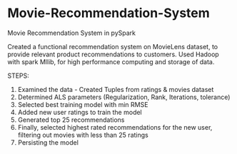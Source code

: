# Movie-Recommendation-System
Movie Recommendation System in pySpark

Created a functional recommendation system on MovieLens dataset, to provide relevant product recommendations to customers.
Used Hadoop with spark Mllib, for high performance computing and storage of data.

STEPS:

1.  Examined the data - Created Tuples from ratings & movies dataset
2.  Determined ALS parameters 
	  (Regularization, Rank, Iterations, tolerance)
3.  Selected best training model with min RMSE
4.  Added new user ratings to train the model
5.  Generated top 25 recommendations
6.  Finally, selected highest rated recommendations for the new user, filtering out movies with less than 25 ratings
7.  Persisting the model

